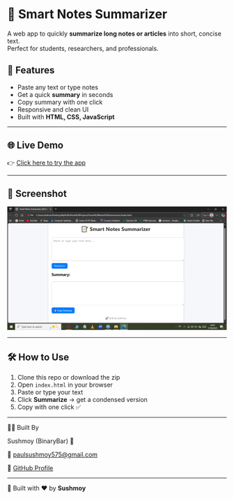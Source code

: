 # 📝 Smart Notes Summarizer

A web app to quickly **summarize long notes or articles** into short, concise text.  
Perfect for students, researchers, and professionals.

## 🚀 Features
- Paste any text or type notes
- Get a quick **summary** in seconds
- Copy summary with one click
- Responsive and clean UI
- Built with **HTML, CSS, JavaScript**


---

## 🌐 Live Demo
👉 [Click here to try the app](https://your-username.github.io/Smart-Notes-Summarizer/)  


---

## 📸 Screenshot
![App Screenshot](screenshot.png)  

---

## 🛠️ How to Use
1. Clone this repo or download the zip  
2. Open `index.html` in your browser  
3. Paste or type your text  
4. Click **Summarize** → get a condensed version  
5. Copy with one click ✅  

---

👨‍💻 Built By

Sushmoy (BinaryBar) 🚀

📧 [paulsushmoy575@gmail.com](mailto:paulsushmoy575@gmail.com) 

🔗 [GitHub Profile](https://github.com/BinaryBar)

---

🚀 Built with ❤️ by **Sushmoy**
